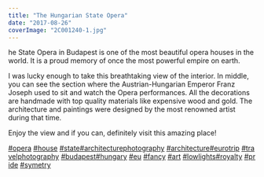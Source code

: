 ```yaml
---
title: "The Hungarian State Opera"
date: "2017-08-26"
coverImage: "2C001240-1.jpg"
---
```


he State Opera in Budapest is one of the most beautiful opera houses in the world. It is a proud memory of once the most powerful empire on earth.

I was lucky enough to take this breathtaking view of the interior. In middle, you can see the section where the Austrian-Hungarian Emperor Franz Joseph used to sit and watch the Opera performances. All the decorations are handmade with top quality materials like expensive wood and gold. The architecture and paintings were designed by the most renowned artist during that time.

Enjoy the view and if you can, definitely visit this amazing place!

[#opera](https://www.instagram.com/explore/tags/opera/) [#house](https://www.instagram.com/explore/tags/house/) [#state](https://www.instagram.com/explore/tags/state/)[#architecturephotography](https://www.instagram.com/explore/tags/architecturephotography/) [#architecture](https://www.instagram.com/explore/tags/architecture/)[#eurotrip](https://www.instagram.com/explore/tags/eurotrip/) [#travelphotography](https://www.instagram.com/explore/tags/travelphotography/) [#budapest](https://www.instagram.com/explore/tags/budapest/)[#hungary](https://www.instagram.com/explore/tags/hungary/) [#eu](https://www.instagram.com/explore/tags/eu/) [#fancy](https://www.instagram.com/explore/tags/fancy/) [#art](https://www.instagram.com/explore/tags/art/) [#lowlights](https://www.instagram.com/explore/tags/lowlights/)[#royalty](https://www.instagram.com/explore/tags/royalty/) [#pride](https://www.instagram.com/explore/tags/pride/) [#symetry](https://www.instagram.com/explore/tags/symetry/)
